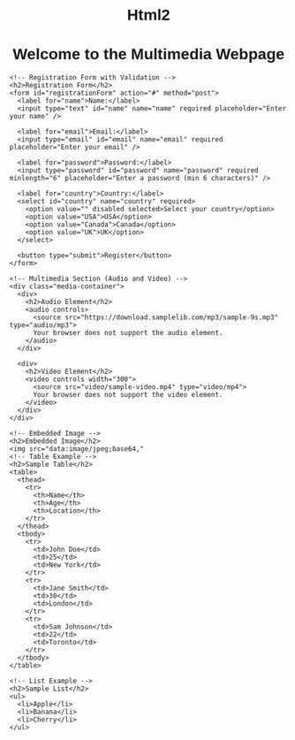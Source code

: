 # Html2
<!DOCTYPE html>
<html lang="en">
<head>
  <meta charset="UTF-8">
  <meta name="viewport" content="width=device-width, initial-scale=1.0">
  <title>Multimedia Webpage</title>
  <style>
    body {
      font-family: Arial, sans-serif;
      margin: 20px;
    }
    h1, h2 {
      text-align: center;
    }
    .container {
      max-width: 900px;
      margin: 0 auto;
    }
    form {
      margin-bottom: 20px;
    }
    input, select, button {
      width: 100%;
      padding: 10px;
      margin: 10px 0;
    }
    table {
      width: 100%;
      border-collapse: collapse;
    }
    table, th, td {
      border: 1px solid black;
    }
    th, td {
      padding: 10px;
      text-align: left;
    }
    .media-container {
      display: flex;
      justify-content: space-around;
      margin: 20px 0;
    }
  </style>
</head>
<body>

  <div class="container">
    <h1>Welcome to the Multimedia Webpage</h1>
    
    <!-- Registration Form with Validation -->
    <h2>Registration Form</h2>
    <form id="registrationForm" action="#" method="post">
      <label for="name">Name:</label>
      <input type="text" id="name" name="name" required placeholder="Enter your name" />

      <label for="email">Email:</label>
      <input type="email" id="email" name="email" required placeholder="Enter your email" />

      <label for="password">Password:</label>
      <input type="password" id="password" name="password" required minlength="6" placeholder="Enter a password (min 6 characters)" />

      <label for="country">Country:</label>
      <select id="country" name="country" required>
        <option value="" disabled selected>Select your country</option>
        <option value="USA">USA</option>
        <option value="Canada">Canada</option>
        <option value="UK">UK</option>
      </select>

      <button type="submit">Register</button>
    </form>

    <!-- Multimedia Section (Audio and Video) -->
    <div class="media-container">
      <div>
        <h2>Audio Element</h2>
        <audio controls>
          <source src="https://download.samplelib.com/mp3/sample-9s.mp3" type="audio/mp3">
          Your browser does not support the audio element.
        </audio>
      </div>
      
      <div>
        <h2>Video Element</h2>
        <video controls width="300">
          <source src="video/sample-video.mp4" type="video/mp4">
          Your browser does not support the video element.
        </video>
      </div>
    </div>

    <!-- Embedded Image -->
    <h2>Embedded Image</h2>
    <img src="data:image/jpeg;base64,"
    <!-- Table Example -->
    <h2>Sample Table</h2>
    <table>
      <thead>
        <tr>
          <th>Name</th>
          <th>Age</th>
          <th>Location</th>
        </tr>
      </thead>
      <tbody>
        <tr>
          <td>John Doe</td>
          <td>25</td>
          <td>New York</td>
        </tr>
        <tr>
          <td>Jane Smith</td>
          <td>30</td>
          <td>London</td>
        </tr>
        <tr>
          <td>Sam Johnson</td>
          <td>22</td>
          <td>Toronto</td>
        </tr>
      </tbody>
    </table>

    <!-- List Example -->
    <h2>Sample List</h2>
    <ul>
      <li>Apple</li>
      <li>Banana</li>
      <li>Cherry</li>
    </ul>
  </div>

  <script>
    // Basic form validation
    document.getElementById("registrationForm").addEventListener("submit", function(event) {
      const name = document.getElementById("name").value;
      const email = document.getElementById("email").value;
      const password = document.getElementById("password").value;
      
      if (!name || !email || !password) {
        alert("Please fill in all fields.");
        event.preventDefault(); // Prevent form submission
      }
    });
  </script>
  
</body>
</html>
